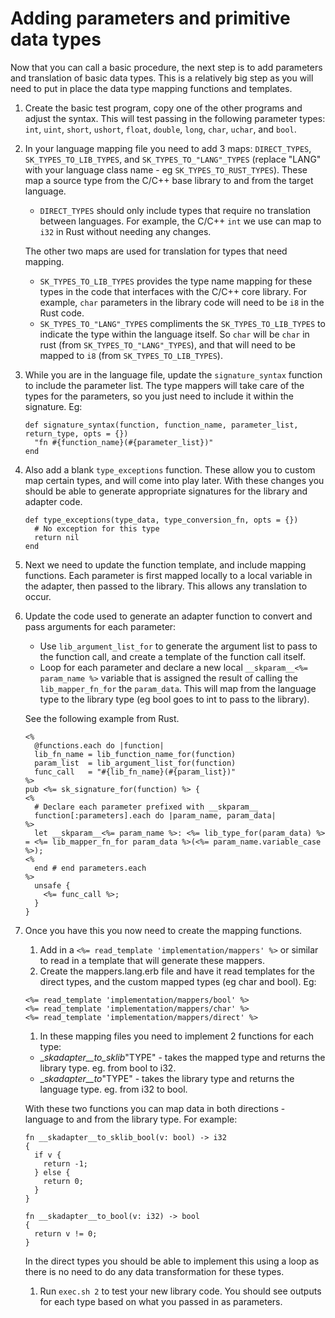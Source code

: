 # Adding parameters and primitive data types

Now that you can call a basic procedure, the next step is to add parameters and translation of basic data types. This is a relatively big step as you will need to put in place the data type mapping functions and templates.

1. Create the basic test program, copy one of the other programs and adjust the syntax. This will test passing in the following parameter types: `int`, `uint`, `short`, `ushort`, `float`, `double`, `long`, `char`, `uchar`, and `bool`.
1. In your language mapping file you need to add 3 maps: `DIRECT_TYPES`, `SK_TYPES_TO_LIB_TYPES`, and `SK_TYPES_TO_"LANG"_TYPES` (replace "LANG" with your language class name - eg `SK_TYPES_TO_RUST_TYPES`). These map a source type from the C/C++ base library to and from the target language.

    - `DIRECT_TYPES` should only include types that require no translation between languages. For example, the C/C++ `int` we use can map to `i32` in Rust without needing any changes.

    The other two maps are used for translation for types that need mapping.
    - `SK_TYPES_TO_LIB_TYPES` provides the type name mapping for these types in the code that interfaces with the C/C++ core library. For example, `char` parameters in the library code will need to be `i8` in the Rust code.
    - `SK_TYPES_TO_"LANG"_TYPES` compliments the `SK_TYPES_TO_LIB_TYPES` to indicate the type within the language itself. So `char` will be `char` in rust (from `SK_TYPES_TO_"LANG"_TYPES`), and that will need to be mapped to `i8` (from `SK_TYPES_TO_LIB_TYPES`).

1. While you are in the language file, update the `signature_syntax` function to include the parameter list. The type mappers will take care of the types for the parameters, so you just need to include it within the signature. Eg:

    ```[ruby]
    def signature_syntax(function, function_name, parameter_list, return_type, opts = {})
      "fn #{function_name}(#{parameter_list})"
    end
    ```

1. Also add a blank `type_exceptions` function. These allow you to custom map certain types, and will come into play later. With these changes you should be able to generate appropriate signatures for the library and adapter code.

    ```[ruby]
    def type_exceptions(type_data, type_conversion_fn, opts = {})
      # No exception for this type
      return nil
    end
    ```

1. Next we need to update the function template, and include mapping functions. Each parameter is first mapped locally to a local variable in the adapter, then passed to the library. This allows any translation to occur.
1. Update the code used to generate an adapter function to convert and pass arguments for each parameter:


    - Use `lib_argument_list_for` to generate the argument list to pass to the function call, and create a template of the function call itself.
    - Loop for each parameter and declare a new local `__skparam__<%= param_name %>` variable that is assigned the result of calling the `lib_mapper_fn_for` the `param_data`. This will map from the language type to the library type (eg bool goes to int to pass to the library).

    See the following example from Rust.

    ```[ruby]
    <%
      @functions.each do |function|
      lib_fn_name = lib_function_name_for(function)
      param_list  = lib_argument_list_for(function)
      func_call   = "#{lib_fn_name}(#{param_list})"
    %>
    pub <%= sk_signature_for(function) %> {
    <%
      # Declare each parameter prefixed with __skparam__
      function[:parameters].each do |param_name, param_data|
    %>
      let __skparam__<%= param_name %>: <%= lib_type_for(param_data) %> = <%= lib_mapper_fn_for param_data %>(<%= param_name.variable_case %>);
    <%
      end # end parameters.each
    %>
      unsafe {
        <%= func_call %>;
      }
    }
    ```

1. Once you have this you now need to create the mapping functions. 
   1. Add in a `<%= read_template 'implementation/mappers' %>` or similar to read in a template that will generate these mappers.
   1. Create the mappers.lang.erb file and have it read templates for the direct types, and the custom mapped types (eg char and bool). Eg:

    ```[erb]
    <%= read_template 'implementation/mappers/bool' %>
    <%= read_template 'implementation/mappers/char' %>
    <%= read_template 'implementation/mappers/direct' %>
    ```

   1. In these mapping files you need to implement 2 functions for each type:

    - __skadapter__to_sklib_"TYPE" - takes the mapped type and returns the library type. eg. from bool to i32.
    - __skadapter__to_"TYPE" - takes the library type and returns the language type. eg. from i32 to bool.

    With these two functions you can map data in both directions - language to and from the library type. For example:

    ```[erb]
    fn __skadapter__to_sklib_bool(v: bool) -> i32
    {
      if v {
        return -1;
      } else {
        return 0;
      }
    }

    fn __skadapter__to_bool(v: i32) -> bool
    {
      return v != 0;
    }
    ```

    In the direct types you should be able to implement this using a loop as there is no need to do any data transformation for these types.

   1. Run `exec.sh 2` to test your new library code. You should see outputs for each type based on what you passed in as parameters.

